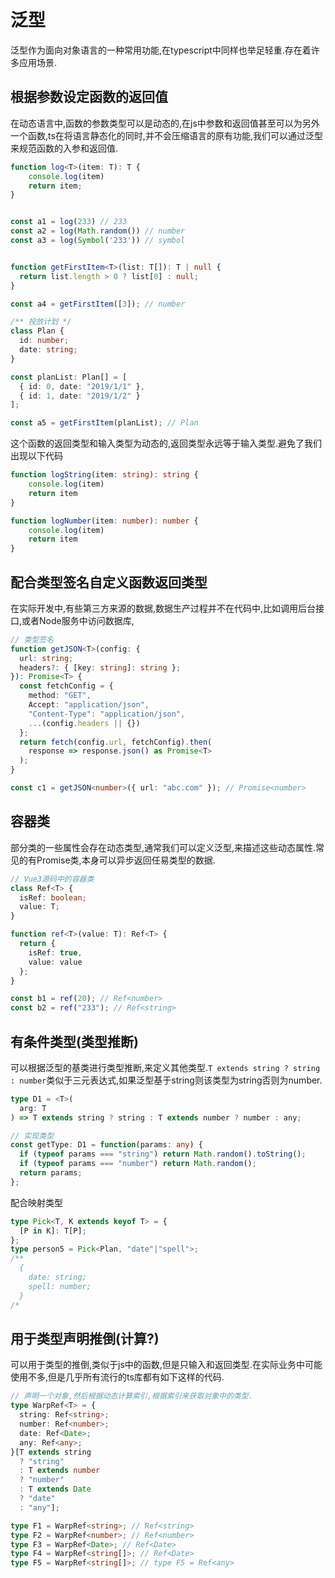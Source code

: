 # 泛型

泛型作为面向对象语言的一种常用功能,在typescript中同样也举足轻重.存在着许多应用场景.

## 根据参数设定函数的返回值

在动态语言中,函数的参数类型可以是动态的,在js中参数和返回值甚至可以为另外一个函数,ts在将语言静态化的同时,并不会压缩语言的原有功能,我们可以通过泛型来规范函数的入参和返回值.

```ts
function log<T>(item: T): T {
    console.log(item)
    return item;
}


const a1 = log(233) // 233
const a2 = log(Math.random()) // number
const a3 = log(Symbol('233')) // symbol


function getFirstItem<T>(list: T[]): T | null {
  return list.length > 0 ? list[0] : null;
}

const a4 = getFirstItem([3]); // number

/** 投放计划 */
class Plan {
  id: number;
  date: string;
}

const planList: Plan[] = [
  { id: 0, date: "2019/1/1" },
  { id: 1, date: "2019/1/2" }
];

const a5 = getFirstItem(planList); // Plan
```

这个函数的返回类型和输入类型为动态的,返回类型永远等于输入类型.避免了我们出现以下代码

```ts
function logString(item: string): string {
    console.log(item)
    return item
}

function logNumber(item: number): number {
    console.log(item)
    return item
}

```

## 配合类型签名自定义函数返回类型

在实际开发中,有些第三方来源的数据,数据生产过程并不在代码中,比如调用后台接口,或者Node服务中访问数据库,

```ts
// 类型签名
function getJSON<T>(config: {
  url: string;
  headers?: { [key: string]: string };
}): Promise<T> {
  const fetchConfig = {
    method: "GET",
    Accept: "application/json",
    "Content-Type": "application/json",
    ...(config.headers || {})
  };
  return fetch(config.url, fetchConfig).then(
    response => response.json() as Promise<T>
  );
}

const c1 = getJSON<number>({ url: "abc.com" }); // Promise<number>
```

## 容器类

部分类的一些属性会存在动态类型,通常我们可以定义泛型,来描述这些动态属性.常见的有Promise<T>类,本身可以异步返回任易类型的数据.

```ts
// Vue3源码中的容器类
class Ref<T> {
  isRef: boolean;
  value: T;
}

function ref<T>(value: T): Ref<T> {
  return {
    isRef: true,
    value: value
  };
}

const b1 = ref(20); // Ref<number>
const b2 = ref("233"); // Ref<string>
```

## 有条件类型(类型推断)

可以根据泛型的基类进行类型推断,来定义其他类型.`T extends string ? string : number`类似于三元表达式,如果泛型基于string则该类型为string否则为number.

```ts
type D1 = <T>(
  arg: T
) => T extends string ? string : T extends number ? number : any;

// 实现类型
const getType: D1 = function(params: any) {
  if (typeof params === "string") return Math.random().toString();
  if (typeof params === "number") return Math.random();
  return params;
};
```

配合映射类型

```ts
type Pick<T, K extends keyof T> = {
  [P in K]: T[P];
};
type person5 = Pick<Plan, "date"|"spell">;
/**
  {
    date: string;
    spell: number;
  }
/*
```

## 用于类型声明推倒(计算?)

可以用于类型的推倒,类似于js中的函数,但是只输入和返回类型.在实际业务中可能使用不多,但是几乎所有流行的ts库都有如下这样的代码.

```ts
// 声明一个对象,然后根据动态计算索引,根据索引来获取对象中的类型.
type WarpRef<T> = {
  string: Ref<string>;
  number: Ref<number>;
  date: Ref<Date>;
  any: Ref<any>;
}[T extends string
  ? "string"
  : T extends number
  ? "number"
  : T extends Date
  ? "date"
  : "any"];

type F1 = WarpRef<string>; // Ref<string>
type F2 = WarpRef<number>; // Ref<number>
type F3 = WarpRef<Date>; // Ref<Date>
type F4 = WarpRef<string[]>; // Ref<Date>
type F5 = WarpRef<string[]>; // type F5 = Ref<any>
```
